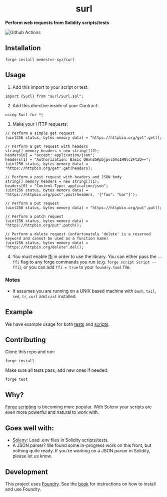 # <h1 align="center"> surl </h1>

**Perform web requests from Solidity scripts/tests**

![Github Actions](https://github.com/memester-xyz/surl/workflows/test/badge.svg)

## Installation

```
forge install memester-xyz/surl
```

## Usage

1. Add this import to your script or test:
```solidity
import {Surl} from "surl/Surl.sol";
```

2. Add this directive inside of your Contract:
```solidity
using Surl for *;
```

3. Make your HTTP requests:
```solidity
// Perform a simple get request
(uint256 status, bytes memory data) = "https://httpbin.org/get".get();

// Perform a get request with headers
string[] memory headers = new string[](2);
headers[0] = "accept: application/json";
headers[1] = "Authorization: Basic QWxhZGRpbjpvcGVuIHNlc2FtZQ==";
(uint256 status, bytes memory data) = "https://httpbin.org/get".get(headers);

// Perform a post request with headers and JSON body
string[] memory headers = new string[](1);
headers[0] = "Content-Type: application/json";
(uint256 status, bytes memory data) = "https://httpbin.org/post".post(headers, '{"foo": "bar"}');

// Perform a put request
(uint256 status, bytes memory data) = "https://httpbin.org/put".put();

// Perform a patch request
(uint256 status, bytes memory data) = "https://httpbin.org/put".patch();

// Perform a delete request (unfortunately 'delete' is a reserved keyword and cannot be used as a function name)
(uint256 status, bytes memory data) = "https://httpbin.org/delete".del();
```

4. You must enable [ffi](https://book.getfoundry.sh/cheatcodes/ffi.html) in order to use the library. You can either pass the `--ffi` flag to any forge commands you run (e.g. `forge script Script --ffi`), or you can add `ffi = true` to your `foundry.toml` file.

### Notes

 - It assumes you are running on a UNIX based machine with `bash`, `tail`, `sed`, `tr`, `curl` and `cast` installed.

## Example

We have example usage for both [tests](./test/Surl.t.sol) and [scripts](./script/).

## Contributing

Clone this repo and run:

```
forge install
```

Make sure all tests pass, add new ones if needed:

```
forge test
```

## Why?

[Forge scripting](https://book.getfoundry.sh/tutorials/solidity-scripting.html) is becoming more popular. With Solenv your scripts are even more powerful and natural to work with.

## Goes well with:

 * [Solenv](https://github.com/memester-xyz/solenv): Load .env files in Solidity scripts/tests.
 * A JSON parser? We found some in-progress work on this front, but nothing quite ready. If you're working on a JSON parser in Solidity, please let us know.

## Development

This project uses [Foundry](https://getfoundry.sh). See the [book](https://book.getfoundry.sh/getting-started/installation.html) for instructions on how to install and use Foundry.
